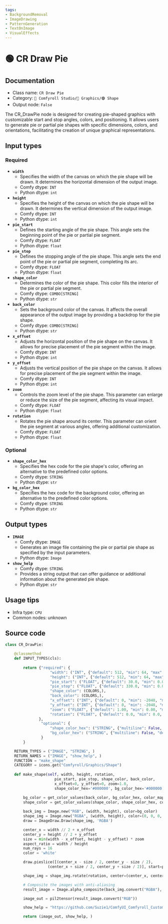 ```yaml
---
tags:
- BackgroundRemoval
- ImageDrawing
- PatternGeneration
- TextOnImage
- VisualEffects
---
```


# 🟢 CR Draw Pie
## Documentation
- Class name: `CR Draw Pie`
- Category: `🧩 Comfyroll Studio/👾 Graphics/🟣 Shape`
- Output node: `False`

The CR_DrawPie node is designed for creating pie-shaped graphics with customizable start and stop angles, colors, and positioning. It allows users to generate pie or partial pie shapes with specific dimensions, colors, and orientations, facilitating the creation of unique graphical representations.
## Input types
### Required
- **`width`**
    - Specifies the width of the canvas on which the pie shape will be drawn. It determines the horizontal dimension of the output image.
    - Comfy dtype: `INT`
    - Python dtype: `int`
- **`height`**
    - Specifies the height of the canvas on which the pie shape will be drawn. It determines the vertical dimension of the output image.
    - Comfy dtype: `INT`
    - Python dtype: `int`
- **`pie_start`**
    - Defines the starting angle of the pie shape. This angle sets the beginning point of the pie or partial pie segment.
    - Comfy dtype: `FLOAT`
    - Python dtype: `float`
- **`pie_stop`**
    - Defines the stopping angle of the pie shape. This angle sets the end point of the pie or partial pie segment, completing its arc.
    - Comfy dtype: `FLOAT`
    - Python dtype: `float`
- **`shape_color`**
    - Determines the color of the pie shape. This color fills the interior of the pie or partial pie segment.
    - Comfy dtype: `COMBO[STRING]`
    - Python dtype: `str`
- **`back_color`**
    - Sets the background color of the canvas. It affects the overall appearance of the output image by providing a backdrop for the pie shape.
    - Comfy dtype: `COMBO[STRING]`
    - Python dtype: `str`
- **`x_offset`**
    - Adjusts the horizontal position of the pie shape on the canvas. It allows for precise placement of the pie segment within the image.
    - Comfy dtype: `INT`
    - Python dtype: `int`
- **`y_offset`**
    - Adjusts the vertical position of the pie shape on the canvas. It allows for precise placement of the pie segment within the image.
    - Comfy dtype: `INT`
    - Python dtype: `int`
- **`zoom`**
    - Controls the zoom level of the pie shape. This parameter can enlarge or reduce the size of the pie segment, affecting its visual impact.
    - Comfy dtype: `FLOAT`
    - Python dtype: `float`
- **`rotation`**
    - Rotates the pie shape around its center. This parameter can orient the pie segment at various angles, offering additional customization.
    - Comfy dtype: `FLOAT`
    - Python dtype: `float`
### Optional
- **`shape_color_hex`**
    - Specifies the hex code for the pie shape's color, offering an alternative to the predefined color options.
    - Comfy dtype: `STRING`
    - Python dtype: `str`
- **`bg_color_hex`**
    - Specifies the hex code for the background color, offering an alternative to the predefined color options.
    - Comfy dtype: `STRING`
    - Python dtype: `str`
## Output types
- **`IMAGE`**
    - Comfy dtype: `IMAGE`
    - Generates an image file containing the pie or partial pie shape as specified by the input parameters.
    - Python dtype: `Image`
- **`show_help`**
    - Comfy dtype: `STRING`
    - Provides a string output that can offer guidance or additional information about the generated pie shape.
    - Python dtype: `str`
## Usage tips
- Infra type: `CPU`
- Common nodes: unknown


## Source code
```python
class CR_DrawPie:

    @classmethod
    def INPUT_TYPES(cls):
                       
        return {"required": {
                    "width": ("INT", {"default": 512, "min": 64, "max": 4096}),
                    "height": ("INT", {"default": 512, "min": 64, "max": 4096}),        
                    "pie_start": ("FLOAT", {"default": 30.0, "min": 0.0, "max": 9999.0, "step": 0.1}),
                    "pie_stop": ("FLOAT", {"default": 330.0, "min": 0.0, "max": 9999.0, "step": 0.1}),
                    "shape_color": (COLORS,), 
                    "back_color": (COLORS,),                  
                    "x_offset": ("INT", {"default": 0, "min": -2048, "max": 2048}),
                    "y_offset": ("INT", {"default": 0, "min": -2048, "max": 2048}),
                    "zoom": ("FLOAT", {"default": 1.00, "min": 0.00, "max": 10.00, "step": 0.05}),
                    "rotation": ("FLOAT", {"default": 0.0, "min": 0.0, "max": 3600.0, "step": 0.1}),
               },
                "optional": {
                    "shape_color_hex": ("STRING", {"multiline": False, "default": "#000000"}),
                    "bg_color_hex": ("STRING", {"multiline": False, "default": "#000000"}),
                }
        }

    RETURN_TYPES = ("IMAGE", "STRING", )
    RETURN_NAMES = ("IMAGE", "show_help", )
    FUNCTION = "make_shape"
    CATEGORY = icons.get("Comfyroll/Graphics/Shape")
    
    def make_shape(self, width, height, rotation,
                      pie_start, pie_stop, shape_color, back_color,
                      x_offset=0, y_offset=0, zoom=1.0,
                      shape_color_hex='#000000', bg_color_hex='#000000'):

        bg_color = get_color_values(back_color, bg_color_hex, color_mapping) 
        shape_color = get_color_values(shape_color, shape_color_hex, color_mapping) 
          
        back_img = Image.new("RGB", (width, height), color=bg_color)
        shape_img = Image.new("RGBA", (width, height), color=(0, 0, 0, 0))     
        draw = ImageDraw.Draw(shape_img, 'RGBA')        

        center_x = width // 2 + x_offset
        center_y = height // 2 + y_offset         
        size = min(width - x_offset, height - y_offset) * zoom
        aspect_ratio = width / height
        num_rays = 16
        color = 'white'

        draw.pieslice([(center_x - size / 2, center_y - size / 2),
                   (center_x + size / 2, center_y + size / 2)], start=pie_start, end=pie_stop, fill=color, outline=None)

        shape_img = shape_img.rotate(rotation, center=(center_x, center_y))      

        # Composite the images with anti-aliasing
        result_image = Image.alpha_composite(back_img.convert("RGBA"), shape_img)

        image_out = pil2tensor(result_image.convert("RGB"))

        show_help = "https://github.com/Suzie1/ComfyUI_Comfyroll_CustomNodes/wiki/Pattern-Nodes-2#cr-draw-pie"

        return (image_out, show_help, )  

```
